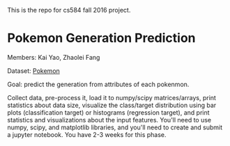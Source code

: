 This is the repo for cs584 fall 2016 project.

# Pokemon Generation Prediction

Members: Kai Yao, Zhaolei Fang

Dataset: [Pokemon](https://www.kaggle.com/abcsds/pokemon)

Goal: predict the generation from attributes of each pokenmon.


Collect data, pre-process it, load it to numpy/scipy matrices/arrays, print statistics about data size, visualize the class/target distribution using bar plots (classification target) or histograms (regression target), and print statistics and visualizations about the input features. You'll need to use numpy, scipy, and matplotlib libraries, and you'll need to create and submit a jupyter notebook. You have 2-3 weeks for this phase.
